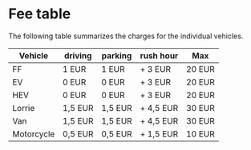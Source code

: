 # Fee table

The following table summarizes the charges for the individual vehicles.

|Vehicle   |driving  |parking  |rush hour  |Max     | 
|----------|---------|---------|-----------|--------|
|FF        | 1 EUR   | 1 EUR   | + 3 EUR   | 20 EUR |
|EV        | 0 EUR   | 0 EUR   | + 3 EUR   | 20 EUR |
|HEV       | 0 EUR   | 0 EUR   | + 3 EUR   | 20 EUR |
|Lorrie    | 1,5 EUR | 1,5 EUR | + 4,5 EUR | 30 EUR |
|Van       | 1,5 EUR | 1,5 EUR | + 4,5 EUR | 30 EUR |
|Motorcycle| 0,5 EUR | 0,5 EUR | + 1,5 EUR | 10 EUR |

